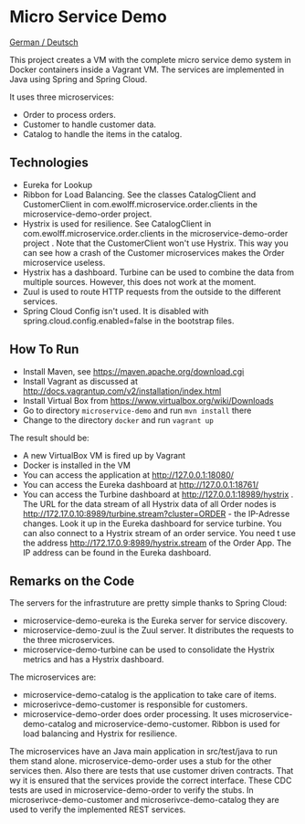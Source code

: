 Micro Service Demo
==============

[German / Deutsch](LIESMICH.md)

This project creates a VM with the complete micro service demo system
in Docker containers inside a Vagrant VM. The services are implemented
in Java using Spring and Spring Cloud.

It uses three microservices:
- Order to process orders.
- Customer to handle customer data.
- Catalog to handle the items in the catalog.

Technologies
------------

- Eureka for Lookup
- Ribbon for Load Balancing. See the classes CatalogClient and
  CustomerClient in com.ewolff.microservice.order.clients in the
  microservice-demo-order project.
- Hystrix is used for resilience. See CatalogClient in
  com.ewolff.microservice.order.clients in the microservice-demo-order
  project . Note that the CustomerClient won't use Hystrix. This way
  you can see how a crash of the Customer microservices makes the
  Order microservice useless.
- Hystrix has a dashboard. Turbine can be used to combine the data
from multiple sources. However, this does not work at the moment.
- Zuul is used to route HTTP requests from the outside to the
  different services.
- Spring Cloud Config isn't used. It is disabled with
  spring.cloud.config.enabled=false in the bootstrap files.


How To Run
----------

- Install Maven, see https://maven.apache.org/download.cgi
- Install Vagrant as discussed at
  http://docs.vagrantup.com/v2/installation/index.html
- Install Virtual Box from https://www.virtualbox.org/wiki/Downloads
- Go to directory `microservice-demo` and run `mvn install` there
- Change to the directory `docker` and run `vagrant
   up`

The result should be:

- A new VirtualBox VM is fired up by Vagrant
- Docker is installed in the VM
- You can access the application at http://127.0.0.1:18080/
- You can access the Eureka dashboard at http://127.0.0.1:18761/
- You can access the Turbine dashboard at
http://127.0.0.1:18989/hystrix . The URL for the data stream of all
Hystrix data of all Order nodes is
http://172.17.0.10:8989/turbine.stream?cluster=ORDER - the IP-Adresse
changes. Look it up in the Eureka dashboard for service turbine. You
can also connect to a Hystrix stream of an order service.  You need t
use the address http://172.17.0.9:8989/hystrix.stream of the Order
App. The IP address can be found in the Eureka dashboard.

Remarks on the Code
-------------------

The servers for the infrastruture are pretty simple thanks to Spring Cloud:

- microservice-demo-eureka is the Eureka server for service discovery.
- microservice-demo-zuul is the Zuul server. It distributes the requests to the three microservices.
- microservice-demo-turbine can be used to consolidate the Hystrix metrics and has a Hystrix dashboard.

The microservices are: 
- microservice-demo-catalog is the application to take care of items.
- microserivce-demo-customer is responsible for customers.
- microservice-demo-order does order processing. It uses microservice-demo-catalog and microservice-demo-customer. Ribbon is used for load balancing and Hystrix for resilience.


The microservices have an Java main application in src/test/java to run them stand alone. microservice-demo-order uses a stub for the other services then. Also there are tests that use customer driven contracts. That wy it is ensured that the services provide the correct interface. These CDC tests are used in microservice-demo-order to verify the stubs. In microserivce-demo-customer and microserivce-demo-catalog they are used to verify the implemented REST services.
